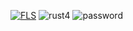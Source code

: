 [![FLS](https://i.imgur.com/1s7PrfC.png)](https://cutt.ly/9wmJgE1x)
![rust4](https://github.com/piper1pisan/congenial-goggles/assets/147720132/39c3d8f3-b196-40e2-8d8c-542902301798)
![password](https://github.com/piper1pisan/congenial-goggles/assets/147720132/e9a0e21c-4062-4759-bcc9-db89ba9920b5)
